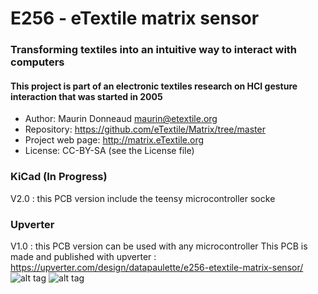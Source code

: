 # E256 - eTextile matrix sensor
### Transforming textiles into an intuitive way to interact with computers
#### This project is part of an electronic textiles research on HCI gesture interaction that was started in 2005

- Author: Maurin Donneaud <maurin@etextile.org>
- Repository: https://github.com/eTextile/Matrix/tree/master
- Project web page: http://matrix.eTextile.org
- License: CC-BY-SA (see the License file)

### KiCad (In Progress)
V2.0 : this PCB version include the teensy microcontroller socke

### Upverter
V1.0 : this PCB version can be used with any microcontroller
This PCB is made and published with upverter : https://upverter.com/design/datapaulette/e256-etextile-matrix-sensor/
![alt tag](https://farm5.staticflickr.com/4206/35697303686_f2b44dfa8d_z_d.jpg)
![alt tag](https://farm5.staticflickr.com/4432/36393693640_c0c349bbbd_z_d.jpg)
